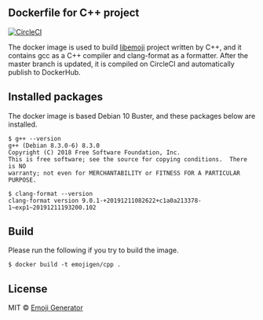## Dockerfile for C++ project
[![CircleCI](https://circleci.com/gh/emoji-gen/docker-cpp/tree/master.svg?style=shield)](https://circleci.com/gh/emoji-gen/docker-cpp/tree/master)

The docker image is used to build [libemoji](https://github.com/emoji-gen/libemoji) project written by C++,
and it contains gcc as a C++ compiler and clang-format as a formatter.
After the master branch is updated, it is compiled on CircleCI and automatically publish to DockerHub.

## Installed packages
The docker image is based Debian 10 Buster, and these packages below are installed.

```
$ g++ --version
g++ (Debian 8.3.0-6) 8.3.0
Copyright (C) 2018 Free Software Foundation, Inc.
This is free software; see the source for copying conditions.  There is NO
warranty; not even for MERCHANTABILITY or FITNESS FOR A PARTICULAR PURPOSE.

$ clang-format --version
clang-format version 9.0.1-+20191211082622+c1a0a213378-1~exp1~20191211193200.102
```

## Build
Please run the following if you try to build the image.

```
$ docker build -t emojigen/cpp .
```

## License
MIT &copy; [Emoji Generator](https://emoji-gen.ninja/)

